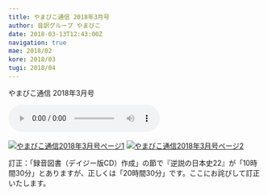 ```yaml
---
title: やまびこ通信 2018年3月号
author: 音訳グループ やまびこ
date: 2018-03-13T12:43:00Z
navigation: true
mae: 2018/02
kore: 2018/03
tugi: 2018/04
---
```

やまびこ通信 2018年3月号

<audio controls>
  <source src="media/03/201803.ogg" type="audio/ogg">
  <source src="media/03/201803.mp3" type="audio/mpeg">
  Your browser does not support the audio tag.
</audio>

<a href="media/03/03-1.svg" target="_blank"><img src="media/03/03-1.png" alt="やまびこ通信2018年3月号ページ1" srcset="media/03/03-1.svg" /></a>
<a href="media/03/03-2.svg" target="_blank"><img src="media/03/03-2.png" alt="やまびこ通信2018年3月号ページ2" srcset="media/03/03-2.svg" /></a>
<div>訂正：「録音図書（デイジー版CD）作成」の節で『逆説の日本史22』が「10時間30分」とありますが、正しくは「20時間30分」です。ここにお詫びして訂正いたします。</div>
